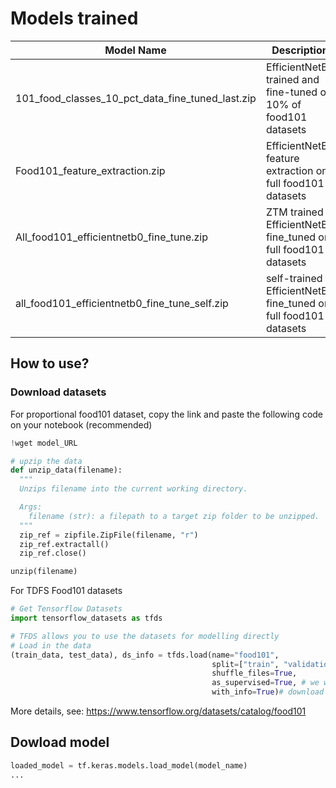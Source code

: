 # Models trained

| Model Name | Description | Dataset |
| -------- | ------------------ | -------- | 
| 101_food_classes_10_pct_data_fine_tuned_last.zip | EfficientNetB0 trained and fine-tuned on 10% of food101 datasets | [10pct_food101](https://storage.googleapis.com/ztm_tf_course/food_vision/101_food_classes_10_percent.zip) |
| Food101_feature_extraction.zip | EfficientNetB0 feature extraction on full food101 datasets | [TFDS_Food101](https://www.tensorflow.org/datasets/catalog/food101)|
| All_food101_efficientnetb0_fine_tune.zip | ZTM trained EfficientNetB0 fine_tuned on full food101 datasets | [TFDS_Food101](https://www.tensorflow.org/datasets/catalog/food101)|
| all_food101_efficientnetb0_fine_tune_self.zip | self-trained EfficientNetB0 fine_tuned on full food101 datasets | [TFDS_Food101](https://www.tensorflow.org/datasets/catalog/food101) |

## How to use?

### Download datasets
For proportional food101 dataset, copy the link and paste the following code on your notebook (recommended)
```python
!wget model_URL

# upzip the data
def unzip_data(filename):
  """
  Unzips filename into the current working directory.

  Args:
    filename (str): a filepath to a target zip folder to be unzipped.
  """
  zip_ref = zipfile.ZipFile(filename, "r")
  zip_ref.extractall()
  zip_ref.close()

unzip(filename)
```

For TDFS Food101 datasets
```python
# Get Tensorflow Datasets
import tensorflow_datasets as tfds

# TFDS allows you to use the datasets for modelling directly
# Load in the data
(train_data, test_data), ds_info = tfds.load(name="food101",
                                             split=["train", "validation"],
                                             shuffle_files=True,
                                             as_supervised=True, # we want label and data
                                             with_info=True)# download the metadata as well
```
More details, see: https://www.tensorflow.org/datasets/catalog/food101

## Dowload model
```python
loaded_model = tf.keras.models.load_model(model_name)
...
```
